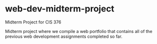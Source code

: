 # web-dev-midterm-project
Midterm Project for CIS 376

Midterm project where we compile a web portfolio that contains all of the previous web development assignments completed so far.
